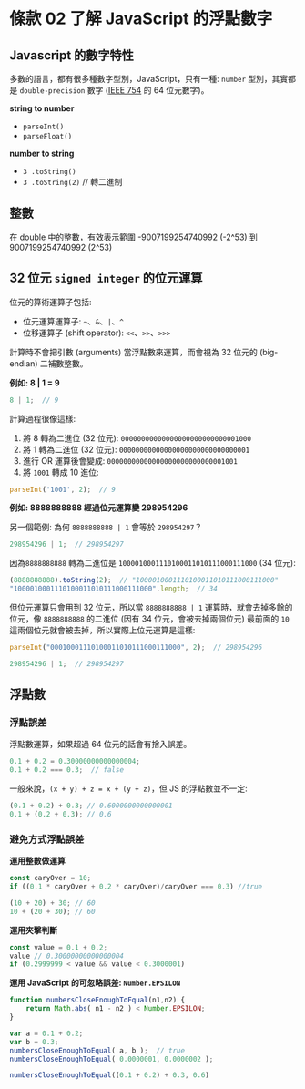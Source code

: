# 條款 02 了解 JavaScript 的浮點數字

## Javascript 的數字特性

多數的語言，都有很多種數字型別，JavaScript，只有一種: `number` 型別，其實都是 `double-precision` 數字 ([IEEE 754](https://zh.wikipedia.org/wiki/IEEE_754) 的 64 位元數字)。

**string to number**

- `parseInt()`
- `parseFloat()`

**number to string**

- `3 .toString()`
- `3 .toString(2)` // 轉二進制

## 整數

在 double 中的整數，有效表示範圍
-9007199254740992 (-2^53) 到 9007199254740992 (2^53)

## 32 位元 `signed integer` 的位元運算

位元的算術運算子包括: 
- 位元運算運算子: `~`、`&`、`|`、`^`
- 位移運算子 (shift operator): `<<`、`>>`、`>>>`

計算時不會把引數 (arguments) 當浮點數來運算，而會視為 32 位元的 (big-endian) 二補數整數。

**例如: 8 | 1 = 9**

```javascript
8 | 1;  // 9
```

計算過程很像這樣:

1. 將 8 轉為二進位 (32 位元): `00000000000000000000000000001000`
1. 將 1 轉為二進位 (32 位元): `00000000000000000000000000000001`
1. 進行 OR 運算後會變成: `00000000000000000000000000001001`
1. 將 `1001` 轉成 10 進位: 

```javascript
parseInt('1001', 2);  // 9
```

**例如: 8888888888 經過位元運算變 298954296**

另一個範例: 為何 `8888888888 | 1` 會等於 `298954297`？

```javascript
298954296 | 1;  // 298954297
```

因為`8888888888` 轉為二進位是 `1000010001110100011010111000111000` (34 位元): 

```javascript
(8888888888).toString(2);  // "1000010001110100011010111000111000"
"1000010001110100011010111000111000".length;  // 34
```

但位元運算只會用到 32 位元，所以當 `8888888888 | 1` 運算時，就會去掉多餘的位元，像 `8888888888` 的二進位 (因有 34 位元，會被去掉兩個位元) 最前面的 `10` 這兩個位元就會被去掉，所以實際上位元運算是這樣: 

```javascript
parseInt("00010001110100011010111000111000", 2);  // 298954296

298954296 | 1;  // 298954297
```

## 浮點數

### 浮點誤差

浮點數運算，如果超過 64 位元的話會有捨入誤差。

```javascript
0.1 + 0.2 = 0.30000000000000004;
0.1 + 0.2 === 0.3;  // false
```

一般來說，`(x + y) + z = x + (y + z)`，但 JS 的浮點數並不一定: 

```javascript
(0.1 + 0.2) + 0.3; // 0.6000000000000001
0.1 + (0.2 + 0.3); // 0.6
```

### 避免方式浮點誤差

**運用整數做運算**

```javascript
const caryOver = 10;
if ((0.1 * caryOver + 0.2 * caryOver)/caryOver === 0.3) //true
```

```javascript
(10 + 20) + 30; // 60
10 + (20 + 30); // 60
```

**運用夾擊判斷**

```javascript
const value = 0.1 + 0.2;
value // 0.30000000000000004
if (0.2999999 < value && value < 0.3000001)
```

**運用 JavaScript 的可忽略誤差: `Number.EPSILON`**

```javascript
function numbersCloseEnoughToEqual(n1,n2) {
	return Math.abs( n1 - n2 ) < Number.EPSILON;
}
```

```javascript
var a = 0.1 + 0.2;
var b = 0.3;
numbersCloseEnoughToEqual( a, b );	// true
numbersCloseEnoughToEqual( 0.0000001, 0.0000002 );
```

```javascript
numbersCloseEnoughToEqual((0.1 + 0.2) + 0.3, 0.6)
```
